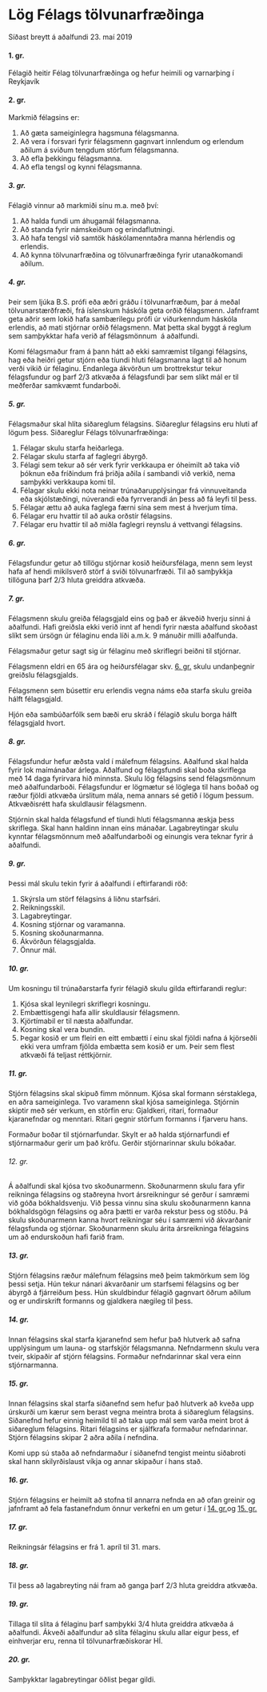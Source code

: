 # Lög Félags tölvunarfræðinga

Síðast breytt á aðalfundi 23. maí 2019

#### 1. gr.

Félagið heitir Félag tölvunarfræðinga og hefur heimili og varnarþing í Reykjavík

#### 2. gr.

Markmið félagsins er:

1. Að gæta sameiginlegra hagsmuna félagsmanna.
2. Að vera í forsvari fyrir félagsmenn gagnvart innlendum og erlendum aðilum á sviðum tengdum störfum félagsmanna.
3. Að efla þekkingu félagsmanna.
4. Að efla tengsl og kynni félagsmanna.

##### 3. gr.

Félagið vinnur að markmiði sínu  m.a. með því:

1. Að halda fundi um  áhugamál félagsmanna.
2. Að standa fyrir námskeiðum og erindaflutningi.
3. Að hafa tengsl við samtök háskólamenntaðra manna hérlendis og  erlendis.
4. Að kynna tölvunarfræðina og tölvunarfræðinga  fyrir utanaðkomandi aðilum.

##### 4. gr.

Þeir sem ljúka B.S. prófi eða æðri gráðu í tölvunarfræðum, þar á meðal tölvunarstærðfræði, frá íslenskum háskóla geta orðið félagsmenn. Jafnframt geta aðrir sem lokið hafa sambærilegu prófi úr viðurkenndum háskóla erlendis, að mati stjórnar orðið félagsmenn. Mat þetta skal byggt á reglum sem samþykktar hafa verið af félagsmönnum  á aðalfundi. 

Komi félagsmaður fram á þann hátt að ekki samræmist tilgangi félagsins, hag eða heiðri getur stjórn eða tíundi hluti félagsmanna lagt til að honum verði vikið úr félaginu. Endanlega ákvörðun um brottrekstur tekur félagsfundur og þarf 2/3 atkvæða á félagsfundi þar sem slíkt mál er til meðferðar samkvæmt fundarboði.


##### 5. gr.

Félagsmaður skal hlíta siðareglum félagsins. Siðareglur félagsins eru hluti af lögum þess.  Siðareglur Félags tölvunarfræðinga:

1. Félagar skulu starfa heiðarlega.
2. Félagar skulu starfa af faglegri  ábyrgð.
3. Félagi sem tekur að sér verk fyrir verkkaupa er óheimilt að taka við  þóknun eða fríðindum frá  þriðja aðila í sambandi við verkið,  nema samþykki verkkaupa komi til.
4. Félagar skulu ekki nota neinar trúnaðarupplýsingar frá vinnuveitanda  eða skjólstæðingi, núverandi eða  fyrrverandi án þess að fá leyfi til  þess.
5. Félagar ættu að auka faglega færni sína sem mest á hverjum  tíma.
6. Félagar eru hvattir til að  auka orðstír félagsins.
7. Félagar eru hvattir til að  miðla faglegri reynslu á vettvangi  félagsins.

##### 6. gr.

Félagsfundur getur að tillögu stjórnar kosið heiðursfélaga, menn sem leyst hafa af hendi mikilsverð störf á sviði tölvunarfræði. Til að samþykkja tillöguna þarf 2/3 hluta greiddra atkvæða.

##### 7. gr.

Félagsmenn skulu greiða félagsgjald eins og það er ákveðið hverju sinni á aðalfundi. Hafi greiðsla ekki verið innt af hendi fyrir næsta aðalfund skoðast slíkt sem úrsögn úr félaginu enda líði a.m.k. 9 mánuðir milli aðalfunda. 

Félagsmaður getur sagt sig úr félaginu með skriflegri beiðni til stjórnar.

Félagsmenn eldri en 65 ára og heiðursfélagar skv. [6. gr.](#6-gr) skulu undanþegnir greiðslu félagsgjalds.

Félagsmenn sem búsettir eru erlendis vegna náms eða starfa skulu greiða hálft félagsgjald.

Hjón eða sambúðarfólk sem bæði eru skráð í félagið skulu borga hálft félagsgjald hvort.

##### 8. gr.

Félagsfundur hefur æðsta vald í málefnum félagsins. Aðalfund skal halda fyrir lok maímánaðar árlega.  Aðalfund og félagsfundi skal boða skriflega með 14 daga fyrirvara hið minnsta. Skulu lög félagsins send félagsmönnum með aðalfundarboði.  Félagsfundur er lögmætur sé löglega til hans boðað og ræður fjöldi atkvæða úrslitum mála, nema annars sé getið í lögum þessum.  Atkvæðisrétt hafa skuldlausir félagsmenn.

Stjórnin skal halda  félagsfund ef tíundi hluti félagsmanna æskja þess skriflega. Skal hann haldinn innan eins mánaðar. Lagabreytingar skulu kynntar félagsmönnum með aðalfundarboði og einungis vera teknar fyrir á aðalfundi.

##### 9. gr.

Þessi mál skulu tekin fyrir á aðalfundi í eftirfarandi röð:

1. Skýrsla um störf félagsins á liðnu starfsári.
2. Reikningsskil.
3. Lagabreytingar.
4. Kosning stjórnar og varamanna.
5. Kosning skoðunarmanna.
6. Ákvörðun félagsgjalda.
7. Önnur mál.

##### 10. gr.

Um kosningu til trúnaðarstarfa fyrir félagið skulu gilda eftirfarandi reglur:

1. Kjósa skal leynilegri skriflegri kosningu.
2. Embættisgengi hafa allir skuldlausir félagsmenn.
3. Kjörtímabil er til næsta aðalfundar.
4. Kosning skal vera bundin.
5. Þegar kosið er um fleiri en eitt embætti í einu skal fjöldi nafna á kjörseðli ekki vera umfram fjölda embætta sem  kosið er um. Þeir sem flest atkvæði fá teljast réttkjörnir.

##### 11. gr.

Stjórn félagsins skal skipuð fimm  mönnum. Kjósa skal formann sérstaklega, en  aðra sameiginlega. Tvo varamenn skal kjósa sameiginlega.  Stjórnin skiptir með sér verkum, en störfin  eru: Gjaldkeri, ritari, formaður kjaranefndar og menntari.  Ritari gegnir störfum formanns í fjarveru  hans.

Formaður boðar til stjórnarfundar. Skylt er að halda stjórnarfundi ef stjórnarmaður gerir um það kröfu.  Gerðir stjórnarinnar skulu bókaðar.

###### 12. gr.

Á aðalfundi skal kjósa tvo skoðunarmenn. Skoðunarmenn skulu fara yfir reikninga  félagsins og staðreyna hvort ársreikningur sé gerður í samræmi við góða bókhaldsvenju. Við þessa vinnu sína skulu skoðunarmenn kanna bókhaldsgögn félagsins og aðra þætti er varða rekstur þess og  stöðu. Þá skulu skoðunarmenn kanna hvort  reikningar séu í samræmi við  ákvarðanir félagsfunda og stjórnar.  Skoðunarmenn skulu árita ársreikninga  félagsins um að endurskoðun hafi farið  fram.

##### 13. gr.

Stjórn félagsins ræður málefnum félagsins með þeim takmörkum  sem lög þessi setja. Hún tekur nánari ákvarðanir um starfsemi félagsins og ber  ábyrgð á fjárreiðum þess.  Hún skuldbindur félagið gagnvart öðrum aðilum og er undirskrift formanns og gjaldkera nægileg til þess.

##### 14. gr.

Innan félagsins skal starfa kjaranefnd sem hefur það hlutverk að safna upplýsingum um launa- og starfskjör félagsmanna. Nefndarmenn skulu vera tveir, skipaðir af stjórn félagsins. Formaður nefndarinnar skal vera einn stjórnarmanna.

##### 15. gr.

Innan félagsins skal starfa siðanefnd sem hefur það hlutverk að kveða upp úrskurði um  kærur sem berast vegna meintra brota á siðareglum  félagsins. Siðanefnd hefur einnig heimild til að taka upp mál sem varða meint brot á siðareglum félagsins. Ritari félagsins er sjálfkrafa formaður nefndarinnar. Stjórn félagsins skipar 2 aðra aðila í nefndina.

Komi upp sú staða að nefndarmaður í siðanefnd tengist meintu siðabroti skal hann skilyrðislaust víkja og annar skipaður í hans stað.

##### 16. gr.

Stjórn félagsins er heimilt að stofna til annarra nefnda en að ofan greinir og jafnframt að fela fastanefndum önnur verkefni en um getur í [14. gr.](#14-gr)og [15. gr.](#15-gr)

##### 17. gr.

Reikningsár félagsins er frá 1. apríl til 31. mars.

##### 18. gr.

Til þess að lagabreyting nái fram að ganga þarf 2/3 hluta greiddra atkvæða.

##### 19. gr.

Tillaga til slita á félaginu þarf samþykki 3/4 hluta greiddra atkvæða á aðalfundi. Ákveði aðalfundur að slíta félaginu skulu allar eigur þess, ef einhverjar eru, renna til tölvunarfræðiskorar HÍ.

##### 20. gr.

Samþykktar lagabreytingar öðlist þegar gildi.